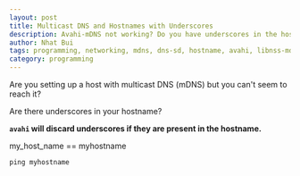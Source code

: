 ```yaml
---
layout: post
title: Multicast DNS and Hostnames with Underscores
description: Avahi-mDNS not working? Do you have underscores in the hostname?
author: Nhat Bui
tags: programming, networking, mdns, dns-sd, hostname, avahi, libnss-mdns
category: programming
---
```


Are you setting up a host with multicast DNS (mDNS) but you can't seem to reach it?

Are there underscores in your hostname?

__`avahi` will discard underscores if they are present in the hostname.__

my_host_name == myhostname

`ping myhostname`

